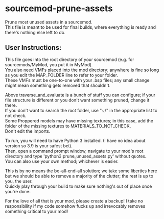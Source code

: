 # sourcemod-prune-assets
Prune most unused assets in a sourcemod.<br>
This file is meant to be used for final builds, where everything is ready and there's nothing else left to do.

## User Instructions:
This file goes into the root directory of your sourcemod (e.g. for sourcemods/MyMod, you put it in MyMod).<br>
You also need VMFs placed into the mod directory; anywhere is fine so long as you edit the MAP_FOLDER line to refer to your folder.<br>
These VMFs must be one-to-one with your .bsp files; any small change might mean something gets removed that shouldn't.

Above traverse_and_evaluate is a bunch of stuff you can configure; if your file structure is different or you don't want something pruned, change it there.<br>
If you don't want to search the root folder, use "~/" in the appropriate list to not check.<br>
Some Proppered models may have missing textures; in this case, add the folder of the missing textures to MATERIALS_TO_NOT_CHECK.<br>
Don't edit the imports.

To run, you will need to have Python 3 installed. (I have no idea about version so 3.9 is your safest bet).<br>
Then, open a command prompt window, navigate to your mod's root directory and type 'python3 prune_unused_assets.py' without quotes.<br>
You can also use your own method; whichever is easier.

This is by no means the be-all-end-all solution; we take some liberties here but we should be able to remove a majority of the clutter; the rest is up to you, the user.<br>
Quickly play through your build to make sure nothing's out of place once you're done.

For the love of all that is your mod, please create a backup! I take no responsibility if my code somehow fucks up and irrevocably removes something critical to your mod!<br>
